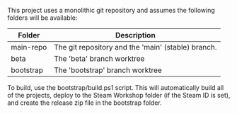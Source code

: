 This project uses a monolithic git repository and assumes the following folders will be available:

|Folder|Description|
|--|--|
|main-repo|The git repository and the 'main' (stable) branch.
|beta|The 'beta' branch worktree|
|bootstrap|The 'bootstrap' branch worktree|

To build, use the bootstrap/build.ps1 script.  This will automatically build all of the projects, deploy to the Steam Workshop folder (if the Steam ID is set), and create the release zip file in the bootstrap folder.

